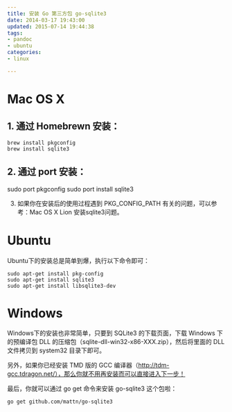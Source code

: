 ```yaml
---
title: 安装 Go 第三方包 go-sqlite3
date: 2014-03-17 19:43:00
updated: 2015-07-14 19:44:38
tags: 
- pandoc
- ubuntu
categories: 
- linux

---
```

# Mac OS X
## 1. 通过 Homebrewn 安装：
	
    brew install pkgconfig
    brew install sqlite3


<!--more-->


## 2. 通过 port 安装：

sudo port pkgconfig
sudo port install sqlite3

3. 如果你在安装后的使用过程遇到 PKG_CONFIG_PATH 有关的问题，可以参考：Mac OS X Lion 安装sqlite3问题。


# Ubuntu
Ubuntu下的安装总是简单到爆，执行以下命令即可：

    sudo apt-get install pkg-config
    sudo apt-get install sqlite3  
    sudo apt-get install libsqlite3-dev

# Windows
Windows下的安装也非常简单，只要到 SQLite3 的下载页面，下载 Windows 下的预编译包 DLL 的压缩包（sqlite-dll-win32-x86-XXX.zip），然后将里面的 DLL 文件拷贝到 system32 目录下即可。

另外，如果你已经安装 TMD 版的 GCC 编译器（http://tdm-gcc.tdragon.net/），那么你就不用再安装而可以直接进入下一步！

最后，你就可以通过 go get 命令来安装 go-sqlite3 这个包啦：

`go get github.com/mattn/go-sqlite3`
